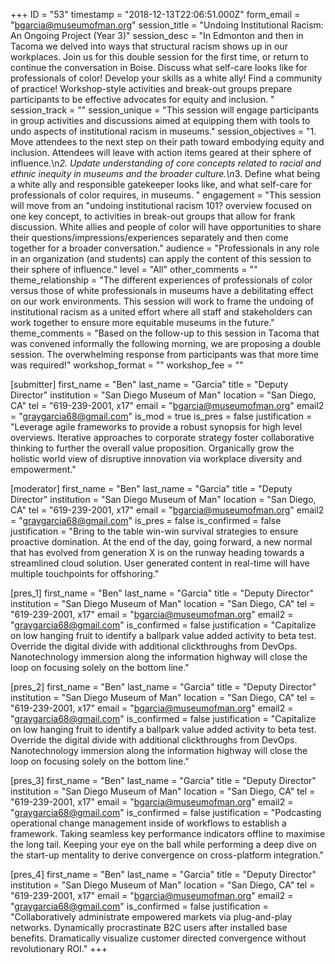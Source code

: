 +++
ID = "53"
timestamp = "2018-12-13T22:06:51.000Z"
form_email = "bgarcia@museumofman.org"
session_title = "Undoing Institutional Racism: An Ongoing Project (Year 3)"
session_desc = "In Edmonton and then in Tacoma we delved into ways that structural racism shows up in our workplaces. Join us for this double session for the first time, or return to continue the conversation in Boise.  Discuss what self-care looks like for professionals of color! Develop your skills as a white ally! Find a community of practice! Workshop-style activities and break-out groups prepare participants to be effective advocates for equity and inclusion. "
session_track = ""
session_unique = "This session will engage participants in group activities and discussions aimed at equipping them with tools to undo aspects of institutional racism in museums."
session_objectives = "1. Move attendees to the next step on their path toward embodying equity and inclusion. Attendees will leave with action items geared at their sphere of influence.\n*2. Update understanding of core concepts related to racial and ethnic inequity in museums and the broader culture.\n*3. Define what being a white ally and responsible gatekeeper looks like, and what self-care for professionals of color requires, in museums. "
engagement = "This session will move from an \"undoing institutional racism 101? overview focused on one key concept, to activities in break-out groups that allow for frank discussion. White allies and people of color will have opportunities to share their questions/impressions/experiences separately and then come together for a broader conversation."
audience = "Professionals in any role in an organization (and students) can apply the content of this session to their sphere of influence."
level = "All"
other_comments = ""
theme_relationship = "The different experiences of professionals of color versus those of white professionals in museums have a debilitating effect on our work environments. This session will work to frame the undoing of institutional racism as a united effort where all staff and stakeholders can work together to ensure more equitable museums in the future."
theme_comments = "Based on the follow-up to this session in Tacoma that was convened informally the following morning, we are proposing a double session. The overwhelming response from participants was that more time was required!"
workshop_format = ""
workshop_fee = ""

[submitter]
first_name = "Ben"
last_name = "Garcia"
title = "Deputy Director"
institution = "San Diego Museum of Man"
location = "San Diego, CA"
tel = "619-239-2001, x17"
email = "bgarcia@museumofman.org"
email2 = "graygarcia68@gmail.com"
is_mod = true
is_pres = false
justification = "Leverage agile frameworks to provide a robust synopsis for high level overviews. Iterative approaches to corporate strategy foster collaborative thinking to further the overall value proposition. Organically grow the holistic world view of disruptive innovation via workplace diversity and empowerment."

[moderator]
first_name = "Ben"
last_name = "Garcia"
title = "Deputy Director"
institution = "San Diego Museum of Man"
location = "San Diego, CA"
tel = "619-239-2001, x17"
email = "bgarcia@museumofman.org"
email2 = "graygarcia68@gmail.com"
is_pres = false
is_confirmed = false
justification = "Bring to the table win-win survival strategies to ensure proactive domination. At the end of the day, going forward, a new normal that has evolved from generation X is on the runway heading towards a streamlined cloud solution. User generated content in real-time will have multiple touchpoints for offshoring."

[pres_1]
first_name = "Ben"
last_name = "Garcia"
title = "Deputy Director"
institution = "San Diego Museum of Man"
location = "San Diego, CA"
tel = "619-239-2001, x17"
email = "bgarcia@museumofman.org"
email2 = "graygarcia68@gmail.com"
is_confirmed = false
justification = "Capitalize on low hanging fruit to identify a ballpark value added activity to beta test. Override the digital divide with additional clickthroughs from DevOps. Nanotechnology immersion along the information highway will close the loop on focusing solely on the bottom line."

[pres_2]
first_name = "Ben"
last_name = "Garcia"
title = "Deputy Director"
institution = "San Diego Museum of Man"
location = "San Diego, CA"
tel = "619-239-2001, x17"
email = "bgarcia@museumofman.org"
email2 = "graygarcia68@gmail.com"
is_confirmed = false
justification = "Capitalize on low hanging fruit to identify a ballpark value added activity to beta test. Override the digital divide with additional clickthroughs from DevOps. Nanotechnology immersion along the information highway will close the loop on focusing solely on the bottom line."

[pres_3]
first_name = "Ben"
last_name = "Garcia"
title = "Deputy Director"
institution = "San Diego Museum of Man"
location = "San Diego, CA"
tel = "619-239-2001, x17"
email = "bgarcia@museumofman.org"
email2 = "graygarcia68@gmail.com"
is_confirmed = false
justification = "Podcasting operational change management inside of workflows to establish a framework. Taking seamless key performance indicators offline to maximise the long tail. Keeping your eye on the ball while performing a deep dive on the start-up mentality to derive convergence on cross-platform integration."

[pres_4]
first_name = "Ben"
last_name = "Garcia"
title = "Deputy Director"
institution = "San Diego Museum of Man"
location = "San Diego, CA"
tel = "619-239-2001, x17"
email = "bgarcia@museumofman.org"
email2 = "graygarcia68@gmail.com"
is_confirmed = false
justification = "Collaboratively administrate empowered markets via plug-and-play networks. Dynamically procrastinate B2C users after installed base benefits. Dramatically visualize customer directed convergence without revolutionary ROI."
+++
